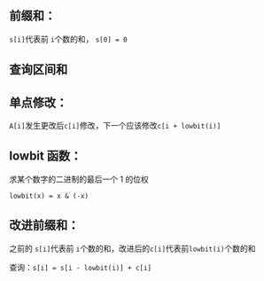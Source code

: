## 前缀和：

`s[i]`代表前 `i`个数的和， `s[0] = 0`

## 查询区间和

## 单点修改：

`A[i]`发生更改后`c[i]`修改，下一个应该修改`c[i + lowbit(i)]`

## lowbit 函数：

求某个数字的二进制的最后一个 1 的位权

`lowbit(x) = x & (-x)`

## 改进前缀和：

之前的 `s[i]`代表前 `i`个数的和，改进后的`c[i]`代表前`lowbit(i)`个数的和

查询：`s[i] = s[i - lowbit(i)] + c[i]`